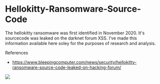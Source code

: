 # Hellokitty-Ransomware-Source-Code
The hellokitty ransomware was first identified in November 2020. It's sourcecode was leaked on the darknet forum XSS. I’ve made this information available here soley for the purposes of research and analysis.

References
- https://www.bleepingcomputer.com/news/security/hellokitty-ransomware-source-code-leaked-on-hacking-forum/

![](https://media.licdn.com/dms/image/D4D12AQFH6YzfN84TRQ/article-cover_image-shrink_720_1280/0/1698946403132?e=1706140800&v=beta&t=GPnG-tJYeYNTtLIZHJs-q4uJEcQrwnC_Z_EspTJYoRs)
